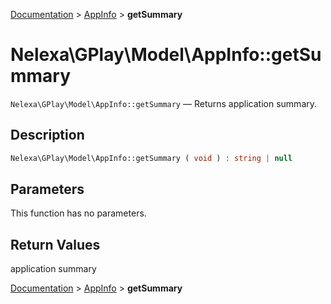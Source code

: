 [Documentation](../../README.md) > [AppInfo](README.md) > **getSummary**

# Nelexa\GPlay\Model\AppInfo::getSummary
`Nelexa\GPlay\Model\AppInfo::getSummary` — Returns application summary.

## Description
```php
Nelexa\GPlay\Model\AppInfo::getSummary ( void ) : string | null
```

## Parameters
This function has no parameters.

## Return Values
application summary

[Documentation](../../README.md) > [AppInfo](README.md) > **getSummary**
